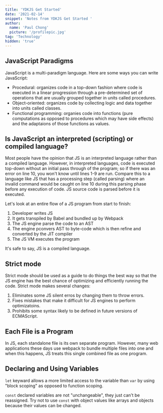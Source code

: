 ```yaml
---
title: 'YDKJS Get Started'
date: '2021-02-14'
snippet: 'Notes from YDKJS Get Started '
author:
  name: 'Paul Chong'
  picture: '/profilepic.jpg'
tag: 'Technology'
hidden: 'true'
---
```


## JavaScript Paradigms
JavaScript is a multi-paradigm language. Here are some ways you can write JavaScript:
- Procedural: organizes code in a top-down fashion where code is executed in a linear progression through a pre-determined set of operations that are usually grouped together in units called procedures.
- Object-oriented: organizes code by collecting logic and data together into units called classes.
- Functional programming: organies code into functions (pure computations as opposed to procedures which may have side effects) and the adaptaions of those functions as values.

## Is JavaScript an interpreted (scripting) or compiled language?
Most people have the opinion that JS is an interpreted language rather than a compiled language. However, in interpreted languages, code is executed top-down without an initial pass through of the program; so if there was an error on line 10, you won't know until lines 1-9 are run. Compare this to a language like JS that has a processing step (called parsing) where an invalid command would be caught on line 10 during this parsing phase before any execution of code. JS source code is parsed before it is executed.

Let's look at an entire flow of a JS program from start to finish:
1. Developer writes JS
2. It gets transpiled by Babel and bundled up by Webpack
3. The JS engine parse the code to an AST
4. The engine pconvers AST to byte-code which is then refine and converted by the JIT compiler
5. The JS VM executes the program

It's safe to say, JS is a compiled language.

## Strict mode
Strict mode should be used as a guide to do things the best way so that the JS engine has the best chance of optimizing and efficiently running the code. Strict mode makes several changes:
1. Eliminates some JS silent erros by changing them to throw errors.
2. Fixes mistakes that make it difficult for JS engines to perform optimizatoins. 
3. Prohibits some syntax likely to be defined in future versions of ECMAScript.

## Each File is a Program 
In JS, each standalone file is its own separate program. However, many web applications these days use webpack to bundle multiple files into one and when this happens, JS treats this single combined file as one program.

## Declaring and Using Variables

`let` keyward allows a more limited access to the variable than `var` by using "block scoping" as opposed to function scoping.

`const` declared variables are not "unchangeable", they just can't be reassigned. Try not to use `const` with object values like arrays and objects because their values can be changed. 